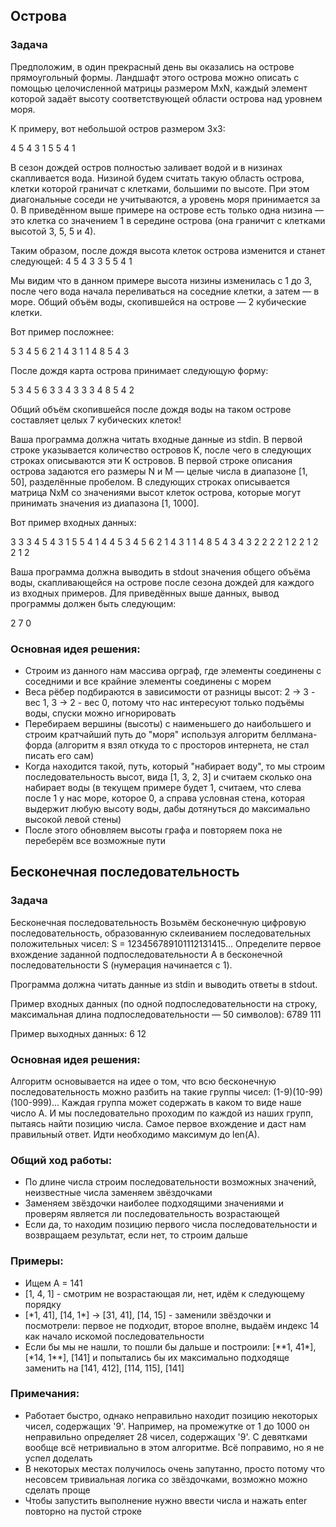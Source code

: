 ## Острова
### Задача
Предположим, в один прекрасный день вы оказались на острове прямоугольный формы.
Ландшафт этого острова можно описать с помощью целочисленной матрицы размером MxN, каждый элемент которой задаёт высоту соответствующей области острова над уровнем моря.

К примеру, вот небольшой остров размером 3x3:

4 5 4
3 1 5
5 4 1

В сезон дождей остров полностью заливает водой и в низинах скапливается вода. Низиной будем считать такую область острова, клетки которой граничат с клетками, большими по высоте. При этом диагональные соседи не учитываются, а уровень моря принимается за 0. В приведённом выше примере на острове есть только одна низина — это клетка со значением 1 в середине острова (она граничит с клетками высотой 3, 5, 5 и 4).

Таким образом, после дождя высота клеток острова изменится и станет следующей:
4 5 4
3 3 5
5 4 1

Мы видим что в данном примере высота низины изменилась с 1 до 3, после чего вода начала переливаться на соседние клетки, а затем — в море. Общий объём воды, скопившейся на острове — 2 кубические клетки.

Вот пример посложнее:

5 3 4 5
6 2 1 4
3 1 1 4
8 5 4 3

После дождя карта острова принимает следующую форму:

5 3 4 5
6 3 3 4
3 3 3 4
8 5 4 2

Общий объём скопившейся после дождя воды на таком острове составляет целых 7 кубических клеток!

Ваша программа должна читать входные данные из stdin.
В первой строке указывается количество островов K, после чего в следующих строках описываются эти K островов.
В первой строке описания острова задаются его размеры N и M — целые числа в диапазоне [1, 50], разделённые пробелом.
В следующих строках описывается матрица NxM со значениями высот клеток острова, которые могут принимать значения из диапазона [1, 1000].

Вот пример входных данных:

3
3 3
4 5 4
3 1 5
5 4 1
4 4
5 3 4 5
6 2 1 4
3 1 1 4
8 5 4 3
4 3
2 2 2
2 1 2
2 1 2
2 1 2

Ваша программа должна выводить в stdout значения общего объёма воды, скапливающейся на острове после сезона дождей для каждого из входных примеров. Для приведённых выше данных, вывод программы должен быть следующим:

2
7
0



### Основная идея решения:
* Строим из данного нам массива орграф, где элементы соединены с соседними и все крайние элементы соединены с морем
* Веса рёбер подбираются в зависимости от разницы высот: 2 -> 3 - вес 1, 3 -> 2 - вес 0, потому что нас интересуют только подъёмы воды, спуски можно игнорировать
* Перебираем вершины (высоты) с наименьшего до наибольшего и строим кратчайший путь до "моря" используя алгоритм беллмана-форда (алгоритм я взял откуда то с просторов интернета, не стал писать его сам)
* Когда находится такой, путь, который "набирает воду", то мы строим последовательность высот, вида [1, 3, 2, 3] и считаем сколько она набирает воды (в текущем примере будет 1, считаем, что слева после 1 у нас море, которое 0, а справа условная стена, которая выдержит любую высоту воды, дабы дотянуться до максимально высокой левой стены)
* После этого обновляем высоты графа и повторяем пока не переберём все возможные пути
  
  
## Бесконечная последовательность
### Задача
Бесконечная последовательность
Возьмём бесконечную цифровую последовательность, образованную склеиванием последовательных положительных чисел: S = 123456789101112131415...
Определите первое вхождение заданной подпоследовательности A в бесконечной последовательности S (нумерация начинается с 1).

Программа должна читать данные из stdin и выводить ответы в stdout.

Пример входных данных (по одной подпоследовательности на строку, максимальная длина подпоследовательности — 50 символов):
6789
111

Пример выходных данных:
6
12

### Основная идея решения:
Алгоритм основывается на идее о том, что всю бесконечную последовательность можно разбить на такие группы чисел: (1-9)(10-99)(100-999)... Каждая группа может содержать в каком то виде наше число A. И мы последовательно проходим по каждой из наших групп, пытаясь найти позицию числа. Самое первое вхождение и даст нам правильный ответ. Идти необходимо максимум до len(A).

### Общий ход работы:
* По длине числа строим последовательности возможных значений, неизвестные числа заменяем звёздочками
* Заменяем звёздочки наиболее подходящими значениями и проверям является ли последовательность возрастающей
* Если да, то находим позицию первого числа последовательности и возвращаем результат, если нет, то строим дальше

### Примеры:

* Ищем A = 141
* [1, 4, 1] - смотрим не возрастающая ли, нет, идём к следующему порядку
* [\*1, 41], [14, 1\*] -> [31, 41], [14, 15] - заменили звёздочки и посмотрели: первое не подходит, второе вполне, выдаём индекс 14 как начало искомой последовательности
* Если бы мы не нашли, то пошли бы дальше и построили: [\*\*1, 41\*], [\*14, 1\*\*], [141] и попытались бы их максимально подходяще заменить на [141, 412], [114, 115], [141]


### Примечания:
* Работает быстро, однако неправильно находит позицию некоторых чисел, содержащих '9'. Например, на промежутке от 1 до 1000 он неправильно определяет 28 чисел, содержащих '9'. С девятками вообще всё нетривиально в этом алгоритме. Всё поправимо, но я не успел доделать
* В некоторых местах получилось очень запутанно, просто потому что несовсем тривиальная логика со звёздочками, возможно можно сделать проще
* Чтобы запустить выполнение нужно ввести числа и нажать enter повторно на пустой строке

  
